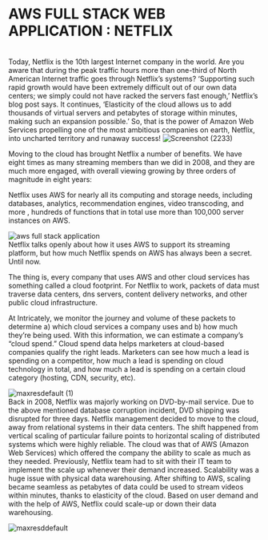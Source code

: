 # AWS FULL STACK WEB APPLICATION : NETFLIX 
<br>Today, Netflix is the 10th largest Internet company in the world. Are you aware that during the peak traffic hours more than one-third of North American Internet traffic goes through Netflix’s systems? ‘Supporting such rapid growth would have been extremely difficult out of our own data centers; we simply could not have racked the servers fast enough,’ Netflix’s blog post says. It continues, ‘Elasticity of the cloud allows us to add thousands of virtual servers and petabytes of storage within minutes, making such an expansion possible.’ So, that is the power of Amazon Web Services propelling one of the most ambitious companies on earth, Netflix, into uncharted territory and runaway success! ![Screenshot (2233)](https://user-images.githubusercontent.com/59393136/128666477-09ad6c3c-5b84-4f87-bd2b-b0cdfe10b1e1.png)
 
Moving to the cloud has brought Netflix a number of benefits. We have eight times as many streaming members than we did in 2008, and they are much more engaged, with overall viewing growing by three orders of magnitude in eight years:



<div> Netflix uses AWS for nearly all its computing and storage needs, including databases, analytics, recommendation engines, video transcoding, and more , hundreds of functions that in total use more than 100,000 server instances on AWS. 

</div>


 ![aws full stack application](https://user-images.githubusercontent.com/59393136/127015039-a65c7eb5-483f-4879-b966-c33b4672d95c.png)
 <br>Netflix talks openly about how it uses AWS to support its streaming platform, but how much Netflix spends on AWS has always been a secret. Until now.

The thing is, every company that uses AWS and other cloud services has something called a cloud footprint. For Netflix to work, packets of data must traverse data centers, dns servers, content delivery networks, and other public cloud infrastructure.

At Intricately, we monitor the journey and volume of these packets to determine a) which cloud services a company uses and b) how much they’re being used. With this information, we can estimate a company’s “cloud spend.” 
Cloud spend data helps marketers at cloud-based companies qualify the right leads. Marketers can see how much a lead is spending on a competitor, how much a lead is spending on cloud technology in total, and how much a lead is spending on a certain cloud category (hosting, CDN, security, etc).
 
 ![maxresdefault (1)](https://user-images.githubusercontent.com/59393136/127265121-67a9f735-6c92-4ae3-b197-32fdbd25eab7.jpg)
 <br> Back in 2008, Netflix was majorly working on DVD-by-mail service. Due to the above mentioned database corruption incident, DVD shipping was disrupted for three days. Netflix management decided to move to the cloud, away from relational systems in their data centers. The shift happened from vertical scaling of particular failure points to horizontal scaling of distributed systems which were highly reliable. The cloud was that of AWS (Amazon Web Services) which offered the company the ability to scale as much as they needed. Previously, Netflix team had to sit with their IT team to implement the scale up whenever their demand increased. Scalability was a huge issue with physical data warehousing. After shifting to AWS, scaling became seamless as petabytes of data could be used to stream videos within minutes, thanks to elasticity of the cloud. Based on user demand and with the help of AWS, Netflix could scale-up or down their data warehousing.


![maxresddefault](https://user-images.githubusercontent.com/59393136/127265198-013b6ec6-c074-4c92-8d52-3829550f2d91.jpg)


